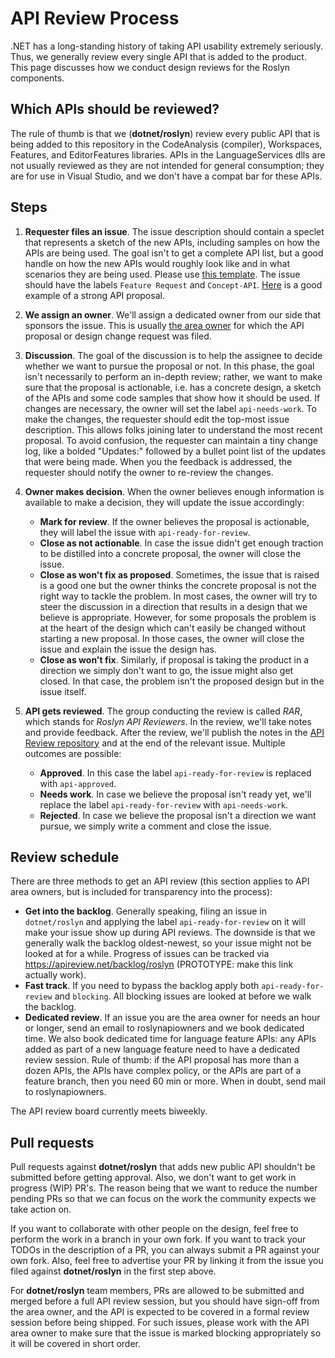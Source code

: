 # API Review Process

.NET has a long-standing history of taking API usability extremely seriously. Thus, we generally review every single API that is added to the product. This page discusses how we conduct design reviews for the Roslyn components.

## Which APIs should be reviewed?

The rule of thumb is that we (**dotnet/roslyn**) review every public API that is being added to this repository in the CodeAnalysis (compiler), Workspaces, Features, and EditorFeatures libraries. APIs in the LanguageServices dlls are not usually reviewed as they are not intended for general consumption; they are for use in Visual Studio, and we don't have a compat bar for these APIs.

## Steps

1. **Requester files an issue**. The issue description should contain a speclet that represents a sketch of the new APIs, including samples on how the APIs are being used. The goal isn't to get a complete API list, but a good handle on how the new APIs would roughly look like and in what scenarios they are being used. Please use [this template](https://github.com/dotnet/roslyn/issues/new?template=api-suggestion.md). The issue should have the labels `Feature Request` and `Concept-API`. [Here](https://github.com/dotnet/roslyn/issues/53410) is a good example of a strong API proposal.

2. **We assign an owner**. We'll assign a dedicated owner from our side that sponsors the issue. This is usually [the area owner](../area-owners.md#areas) for which the API proposal or design change request was filed.

3. **Discussion**. The goal of the discussion is to help the assignee to decide whether we want to pursue the proposal or not. In this phase, the goal isn't necessarily to perform an in-depth review; rather, we want to make sure that the proposal is actionable, i.e. has a concrete design, a sketch of the APIs and some code samples that show how it should be used. If changes are necessary, the owner will set the label `api-needs-work`. To make the changes, the requester should edit the top-most issue description. This allows folks joining later to understand the most recent proposal. To avoid confusion, the requester can maintain a tiny change log, like a bolded "Updates:" followed by a bullet point list of the updates that were being made. When you the feedback is addressed, the requester should notify the owner to re-review the changes.

4. **Owner makes decision**. When the owner believes enough information is available to make a decision, they will update the issue accordingly:

    * **Mark for review**. If the owner believes the proposal is actionable, they will label the issue with `api-ready-for-review`.
    * **Close as not actionable**. In case the issue didn't get enough traction to be distilled into a concrete proposal, the owner will close the issue.
    * **Close as won't fix as proposed**. Sometimes, the issue that is raised is a good one but the owner thinks the concrete proposal is not the right way to tackle the problem. In most cases, the owner will try to steer the discussion in a direction that results in a design that we believe is appropriate. However, for some proposals the problem is at the heart of the design which can't easily be changed without starting a new proposal. In those cases, the owner will close the issue and explain the issue the design has.
    * **Close as won't fix**. Similarly, if proposal is taking the product in a direction we simply don't want to go, the issue might also get closed. In that case, the problem isn't the proposed design but in the issue itself.

5. **API gets reviewed**. The group conducting the review is called *RAR*, which stands for *Roslyn API Reviewers*. In the review, we'll take notes and provide feedback. After the review, we'll publish the notes in the [API Review repository](https://github.com/dotnet/apireviews) and at the end of the relevant issue. Multiple outcomes are possible:

    * **Approved**. In this case the label `api-ready-for-review` is replaced
    with `api-approved`.
    * **Needs work**. In case we believe the proposal isn't ready yet, we'll
    replace the label `api-ready-for-review` with `api-needs-work`.
    * **Rejected**. In case we believe the proposal isn't a direction we want pursue, we simply write a comment and close the issue.

## Review schedule

 There are three methods to get an API review (this section applies to API area owners, but is included for transparency into the process):

* **Get into the backlog**. Generally speaking, filing an issue in `dotnet/roslyn` and applying the label `api-ready-for-review` on it will make your issue show up during API reviews. The downside is that we generally walk the backlog oldest-newest, so your issue might not be looked at for a while. Progress of issues can be tracked via https://apireview.net/backlog/roslyn (PROTOTYPE: make this link actually work).
* **Fast track**. If you need to bypass the backlog apply both `api-ready-for-review` and `blocking`. All blocking issues are looked at before we walk the backlog.
* **Dedicated review**. If an issue you are the area owner for needs an hour or longer, send an email to roslynapiowners and we book dedicated time. We also book dedicated time for language feature APIs: any APIs added as part of a new language feature need to have a dedicated review session. Rule of thumb: if the API proposal has more than a dozen APIs, the APIs have complex policy, or the APIs are part of a feature branch, then you need 60 min or more. When in doubt, send mail to roslynapiowners.

The API review board currently meets biweekly.

## Pull requests

Pull requests against **dotnet/roslyn** that adds new public API shouldn't be submitted before getting approval. Also, we don't want to get work in progress (WIP) PR's. The reason being that we want to reduce the number pending PRs so that we can focus on the work the community expects we take action on.

If you want to collaborate with other people on the design, feel free to perform the work in a branch in your own fork. If you want to track your TODOs in the description of a PR, you can always submit a PR against your own fork. Also, feel free to advertise your PR by linking it from the issue you filed against **dotnet/roslyn** in the first step above.

For **dotnet/roslyn** team members, PRs are allowed to be submitted and merged before a full API review session, but you should have sign-off from the area owner, and the API is expected to be covered in a formal review session before being shipped. For such issues, please work with the API area owner to make sure that the issue is marked blocking appropriately so it will be covered in short order.
